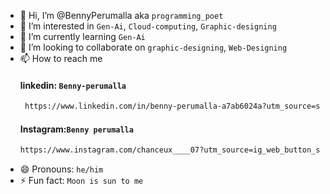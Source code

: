 - 👋 Hi, I’m @BennyPerumalla aka `programming_poet`
- 👀 I’m interested in `Gen-Ai`, `Cloud-computing`, `Graphic-designing`
- 🌱 I’m currently learning `Gen-Ai`
- 💞️ I’m looking to collaborate on `graphic-designing`, `Web-Designing`
- 📫 How to reach me
  #### linkedin: `Benny-perumalla`
  ``` bash
   https://www.linkedin.com/in/benny-perumalla-a7ab6024a?utm_source=share&utm_campaign=share_via&utm_content=profile&utm_medium=android_app
  ```
  #### Instagram:`Benny perumalla`
  ``` bash
  https://www.instagram.com/chanceux____07?utm_source=ig_web_button_share_sheet&igsh=ZDNlZDc0MzIxNw==
  ```
- 😄 Pronouns: `he/him`
- ⚡ Fun fact: `Moon is sun to me`

<!---
BennyPerumalla/BennyPerumalla is a ✨ special ✨ repository because its `README.md` (this file) appears on your GitHub profile.
You can click the Preview link to take a look at your changes.
--->
